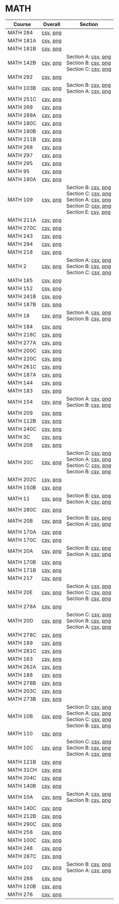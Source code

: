 # MATH

| Course | Overall | Section |
| ------ | ------- | ------- |
| MATH 284 | [csv](https://github.com/UCSD-Historical-Enrollment-Data//Users/ryanbatubara/Desktop/2024Spring/blob/main/overall/MATH%20284.csv), [png](https://raw.githubusercontent.com/UCSD-Historical-Enrollment-Data//Users/ryanbatubara/Desktop/2024Spring/main/plot_overall/MATH%20284.png) |  |
| MATH 181A | [csv](https://github.com/UCSD-Historical-Enrollment-Data//Users/ryanbatubara/Desktop/2024Spring/blob/main/overall/MATH%20181A.csv), [png](https://raw.githubusercontent.com/UCSD-Historical-Enrollment-Data//Users/ryanbatubara/Desktop/2024Spring/main/plot_overall/MATH%20181A.png) |  |
| MATH 181B | [csv](https://github.com/UCSD-Historical-Enrollment-Data//Users/ryanbatubara/Desktop/2024Spring/blob/main/overall/MATH%20181B.csv), [png](https://raw.githubusercontent.com/UCSD-Historical-Enrollment-Data//Users/ryanbatubara/Desktop/2024Spring/main/plot_overall/MATH%20181B.png) |  |
| MATH 142B | [csv](https://github.com/UCSD-Historical-Enrollment-Data//Users/ryanbatubara/Desktop/2024Spring/blob/main/overall/MATH%20142B.csv), [png](https://raw.githubusercontent.com/UCSD-Historical-Enrollment-Data//Users/ryanbatubara/Desktop/2024Spring/main/plot_overall/MATH%20142B.png) | Section A: [csv](https://github.com/UCSD-Historical-Enrollment-Data//Users/ryanbatubara/Desktop/2024Spring/blob/main/section/MATH%20142B_A.csv), [png](https://raw.githubusercontent.com/UCSD-Historical-Enrollment-Data//Users/ryanbatubara/Desktop/2024Spring/main/plot_section/MATH%20142B_A.png)<br>Section B: [csv](https://github.com/UCSD-Historical-Enrollment-Data//Users/ryanbatubara/Desktop/2024Spring/blob/main/section/MATH%20142B_B.csv), [png](https://raw.githubusercontent.com/UCSD-Historical-Enrollment-Data//Users/ryanbatubara/Desktop/2024Spring/main/plot_section/MATH%20142B_B.png)<br>Section C: [csv](https://github.com/UCSD-Historical-Enrollment-Data//Users/ryanbatubara/Desktop/2024Spring/blob/main/section/MATH%20142B_C.csv), [png](https://raw.githubusercontent.com/UCSD-Historical-Enrollment-Data//Users/ryanbatubara/Desktop/2024Spring/main/plot_section/MATH%20142B_C.png) |
| MATH 292 | [csv](https://github.com/UCSD-Historical-Enrollment-Data//Users/ryanbatubara/Desktop/2024Spring/blob/main/overall/MATH%20292.csv), [png](https://raw.githubusercontent.com/UCSD-Historical-Enrollment-Data//Users/ryanbatubara/Desktop/2024Spring/main/plot_overall/MATH%20292.png) |  |
| MATH 103B | [csv](https://github.com/UCSD-Historical-Enrollment-Data//Users/ryanbatubara/Desktop/2024Spring/blob/main/overall/MATH%20103B.csv), [png](https://raw.githubusercontent.com/UCSD-Historical-Enrollment-Data//Users/ryanbatubara/Desktop/2024Spring/main/plot_overall/MATH%20103B.png) | Section B: [csv](https://github.com/UCSD-Historical-Enrollment-Data//Users/ryanbatubara/Desktop/2024Spring/blob/main/section/MATH%20103B_B.csv), [png](https://raw.githubusercontent.com/UCSD-Historical-Enrollment-Data//Users/ryanbatubara/Desktop/2024Spring/main/plot_section/MATH%20103B_B.png)<br>Section A: [csv](https://github.com/UCSD-Historical-Enrollment-Data//Users/ryanbatubara/Desktop/2024Spring/blob/main/section/MATH%20103B_A.csv), [png](https://raw.githubusercontent.com/UCSD-Historical-Enrollment-Data//Users/ryanbatubara/Desktop/2024Spring/main/plot_section/MATH%20103B_A.png) |
| MATH 251C | [csv](https://github.com/UCSD-Historical-Enrollment-Data//Users/ryanbatubara/Desktop/2024Spring/blob/main/overall/MATH%20251C.csv), [png](https://raw.githubusercontent.com/UCSD-Historical-Enrollment-Data//Users/ryanbatubara/Desktop/2024Spring/main/plot_overall/MATH%20251C.png) |  |
| MATH 269 | [csv](https://github.com/UCSD-Historical-Enrollment-Data//Users/ryanbatubara/Desktop/2024Spring/blob/main/overall/MATH%20269.csv), [png](https://raw.githubusercontent.com/UCSD-Historical-Enrollment-Data//Users/ryanbatubara/Desktop/2024Spring/main/plot_overall/MATH%20269.png) |  |
| MATH 289A | [csv](https://github.com/UCSD-Historical-Enrollment-Data//Users/ryanbatubara/Desktop/2024Spring/blob/main/overall/MATH%20289A.csv), [png](https://raw.githubusercontent.com/UCSD-Historical-Enrollment-Data//Users/ryanbatubara/Desktop/2024Spring/main/plot_overall/MATH%20289A.png) |  |
| MATH 180C | [csv](https://github.com/UCSD-Historical-Enrollment-Data//Users/ryanbatubara/Desktop/2024Spring/blob/main/overall/MATH%20180C.csv), [png](https://raw.githubusercontent.com/UCSD-Historical-Enrollment-Data//Users/ryanbatubara/Desktop/2024Spring/main/plot_overall/MATH%20180C.png) |  |
| MATH 180B | [csv](https://github.com/UCSD-Historical-Enrollment-Data//Users/ryanbatubara/Desktop/2024Spring/blob/main/overall/MATH%20180B.csv), [png](https://raw.githubusercontent.com/UCSD-Historical-Enrollment-Data//Users/ryanbatubara/Desktop/2024Spring/main/plot_overall/MATH%20180B.png) |  |
| MATH 211B | [csv](https://github.com/UCSD-Historical-Enrollment-Data//Users/ryanbatubara/Desktop/2024Spring/blob/main/overall/MATH%20211B.csv), [png](https://raw.githubusercontent.com/UCSD-Historical-Enrollment-Data//Users/ryanbatubara/Desktop/2024Spring/main/plot_overall/MATH%20211B.png) |  |
| MATH 268 | [csv](https://github.com/UCSD-Historical-Enrollment-Data//Users/ryanbatubara/Desktop/2024Spring/blob/main/overall/MATH%20268.csv), [png](https://raw.githubusercontent.com/UCSD-Historical-Enrollment-Data//Users/ryanbatubara/Desktop/2024Spring/main/plot_overall/MATH%20268.png) |  |
| MATH 297 | [csv](https://github.com/UCSD-Historical-Enrollment-Data//Users/ryanbatubara/Desktop/2024Spring/blob/main/overall/MATH%20297.csv), [png](https://raw.githubusercontent.com/UCSD-Historical-Enrollment-Data//Users/ryanbatubara/Desktop/2024Spring/main/plot_overall/MATH%20297.png) |  |
| MATH 295 | [csv](https://github.com/UCSD-Historical-Enrollment-Data//Users/ryanbatubara/Desktop/2024Spring/blob/main/overall/MATH%20295.csv), [png](https://raw.githubusercontent.com/UCSD-Historical-Enrollment-Data//Users/ryanbatubara/Desktop/2024Spring/main/plot_overall/MATH%20295.png) |  |
| MATH 95 | [csv](https://github.com/UCSD-Historical-Enrollment-Data//Users/ryanbatubara/Desktop/2024Spring/blob/main/overall/MATH%2095.csv), [png](https://raw.githubusercontent.com/UCSD-Historical-Enrollment-Data//Users/ryanbatubara/Desktop/2024Spring/main/plot_overall/MATH%2095.png) |  |
| MATH 180A | [csv](https://github.com/UCSD-Historical-Enrollment-Data//Users/ryanbatubara/Desktop/2024Spring/blob/main/overall/MATH%20180A.csv), [png](https://raw.githubusercontent.com/UCSD-Historical-Enrollment-Data//Users/ryanbatubara/Desktop/2024Spring/main/plot_overall/MATH%20180A.png) |  |
| MATH 109 | [csv](https://github.com/UCSD-Historical-Enrollment-Data//Users/ryanbatubara/Desktop/2024Spring/blob/main/overall/MATH%20109.csv), [png](https://raw.githubusercontent.com/UCSD-Historical-Enrollment-Data//Users/ryanbatubara/Desktop/2024Spring/main/plot_overall/MATH%20109.png) | Section B: [csv](https://github.com/UCSD-Historical-Enrollment-Data//Users/ryanbatubara/Desktop/2024Spring/blob/main/section/MATH%20109_B.csv), [png](https://raw.githubusercontent.com/UCSD-Historical-Enrollment-Data//Users/ryanbatubara/Desktop/2024Spring/main/plot_section/MATH%20109_B.png)<br>Section C: [csv](https://github.com/UCSD-Historical-Enrollment-Data//Users/ryanbatubara/Desktop/2024Spring/blob/main/section/MATH%20109_C.csv), [png](https://raw.githubusercontent.com/UCSD-Historical-Enrollment-Data//Users/ryanbatubara/Desktop/2024Spring/main/plot_section/MATH%20109_C.png)<br>Section A: [csv](https://github.com/UCSD-Historical-Enrollment-Data//Users/ryanbatubara/Desktop/2024Spring/blob/main/section/MATH%20109_A.csv), [png](https://raw.githubusercontent.com/UCSD-Historical-Enrollment-Data//Users/ryanbatubara/Desktop/2024Spring/main/plot_section/MATH%20109_A.png)<br>Section D: [csv](https://github.com/UCSD-Historical-Enrollment-Data//Users/ryanbatubara/Desktop/2024Spring/blob/main/section/MATH%20109_D.csv), [png](https://raw.githubusercontent.com/UCSD-Historical-Enrollment-Data//Users/ryanbatubara/Desktop/2024Spring/main/plot_section/MATH%20109_D.png)<br>Section E: [csv](https://github.com/UCSD-Historical-Enrollment-Data//Users/ryanbatubara/Desktop/2024Spring/blob/main/section/MATH%20109_E.csv), [png](https://raw.githubusercontent.com/UCSD-Historical-Enrollment-Data//Users/ryanbatubara/Desktop/2024Spring/main/plot_section/MATH%20109_E.png) |
| MATH 211A | [csv](https://github.com/UCSD-Historical-Enrollment-Data//Users/ryanbatubara/Desktop/2024Spring/blob/main/overall/MATH%20211A.csv), [png](https://raw.githubusercontent.com/UCSD-Historical-Enrollment-Data//Users/ryanbatubara/Desktop/2024Spring/main/plot_overall/MATH%20211A.png) |  |
| MATH 270C | [csv](https://github.com/UCSD-Historical-Enrollment-Data//Users/ryanbatubara/Desktop/2024Spring/blob/main/overall/MATH%20270C.csv), [png](https://raw.githubusercontent.com/UCSD-Historical-Enrollment-Data//Users/ryanbatubara/Desktop/2024Spring/main/plot_overall/MATH%20270C.png) |  |
| MATH 243 | [csv](https://github.com/UCSD-Historical-Enrollment-Data//Users/ryanbatubara/Desktop/2024Spring/blob/main/overall/MATH%20243.csv), [png](https://raw.githubusercontent.com/UCSD-Historical-Enrollment-Data//Users/ryanbatubara/Desktop/2024Spring/main/plot_overall/MATH%20243.png) |  |
| MATH 294 | [csv](https://github.com/UCSD-Historical-Enrollment-Data//Users/ryanbatubara/Desktop/2024Spring/blob/main/overall/MATH%20294.csv), [png](https://raw.githubusercontent.com/UCSD-Historical-Enrollment-Data//Users/ryanbatubara/Desktop/2024Spring/main/plot_overall/MATH%20294.png) |  |
| MATH 218 | [csv](https://github.com/UCSD-Historical-Enrollment-Data//Users/ryanbatubara/Desktop/2024Spring/blob/main/overall/MATH%20218.csv), [png](https://raw.githubusercontent.com/UCSD-Historical-Enrollment-Data//Users/ryanbatubara/Desktop/2024Spring/main/plot_overall/MATH%20218.png) |  |
| MATH 2 | [csv](https://github.com/UCSD-Historical-Enrollment-Data//Users/ryanbatubara/Desktop/2024Spring/blob/main/overall/MATH%202.csv), [png](https://raw.githubusercontent.com/UCSD-Historical-Enrollment-Data//Users/ryanbatubara/Desktop/2024Spring/main/plot_overall/MATH%202.png) | Section A: [csv](https://github.com/UCSD-Historical-Enrollment-Data//Users/ryanbatubara/Desktop/2024Spring/blob/main/section/MATH%202_A.csv), [png](https://raw.githubusercontent.com/UCSD-Historical-Enrollment-Data//Users/ryanbatubara/Desktop/2024Spring/main/plot_section/MATH%202_A.png)<br>Section B: [csv](https://github.com/UCSD-Historical-Enrollment-Data//Users/ryanbatubara/Desktop/2024Spring/blob/main/section/MATH%202_B.csv), [png](https://raw.githubusercontent.com/UCSD-Historical-Enrollment-Data//Users/ryanbatubara/Desktop/2024Spring/main/plot_section/MATH%202_B.png)<br>Section C: [csv](https://github.com/UCSD-Historical-Enrollment-Data//Users/ryanbatubara/Desktop/2024Spring/blob/main/section/MATH%202_C.csv), [png](https://raw.githubusercontent.com/UCSD-Historical-Enrollment-Data//Users/ryanbatubara/Desktop/2024Spring/main/plot_section/MATH%202_C.png) |
| MATH 185 | [csv](https://github.com/UCSD-Historical-Enrollment-Data//Users/ryanbatubara/Desktop/2024Spring/blob/main/overall/MATH%20185.csv), [png](https://raw.githubusercontent.com/UCSD-Historical-Enrollment-Data//Users/ryanbatubara/Desktop/2024Spring/main/plot_overall/MATH%20185.png) |  |
| MATH 152 | [csv](https://github.com/UCSD-Historical-Enrollment-Data//Users/ryanbatubara/Desktop/2024Spring/blob/main/overall/MATH%20152.csv), [png](https://raw.githubusercontent.com/UCSD-Historical-Enrollment-Data//Users/ryanbatubara/Desktop/2024Spring/main/plot_overall/MATH%20152.png) |  |
| MATH 241B | [csv](https://github.com/UCSD-Historical-Enrollment-Data//Users/ryanbatubara/Desktop/2024Spring/blob/main/overall/MATH%20241B.csv), [png](https://raw.githubusercontent.com/UCSD-Historical-Enrollment-Data//Users/ryanbatubara/Desktop/2024Spring/main/plot_overall/MATH%20241B.png) |  |
| MATH 187B | [csv](https://github.com/UCSD-Historical-Enrollment-Data//Users/ryanbatubara/Desktop/2024Spring/blob/main/overall/MATH%20187B.csv), [png](https://raw.githubusercontent.com/UCSD-Historical-Enrollment-Data//Users/ryanbatubara/Desktop/2024Spring/main/plot_overall/MATH%20187B.png) |  |
| MATH 18 | [csv](https://github.com/UCSD-Historical-Enrollment-Data//Users/ryanbatubara/Desktop/2024Spring/blob/main/overall/MATH%2018.csv), [png](https://raw.githubusercontent.com/UCSD-Historical-Enrollment-Data//Users/ryanbatubara/Desktop/2024Spring/main/plot_overall/MATH%2018.png) | Section A: [csv](https://github.com/UCSD-Historical-Enrollment-Data//Users/ryanbatubara/Desktop/2024Spring/blob/main/section/MATH%2018_A.csv), [png](https://raw.githubusercontent.com/UCSD-Historical-Enrollment-Data//Users/ryanbatubara/Desktop/2024Spring/main/plot_section/MATH%2018_A.png)<br>Section B: [csv](https://github.com/UCSD-Historical-Enrollment-Data//Users/ryanbatubara/Desktop/2024Spring/blob/main/section/MATH%2018_B.csv), [png](https://raw.githubusercontent.com/UCSD-Historical-Enrollment-Data//Users/ryanbatubara/Desktop/2024Spring/main/plot_section/MATH%2018_B.png) |
| MATH 184 | [csv](https://github.com/UCSD-Historical-Enrollment-Data//Users/ryanbatubara/Desktop/2024Spring/blob/main/overall/MATH%20184.csv), [png](https://raw.githubusercontent.com/UCSD-Historical-Enrollment-Data//Users/ryanbatubara/Desktop/2024Spring/main/plot_overall/MATH%20184.png) |  |
| MATH 216C | [csv](https://github.com/UCSD-Historical-Enrollment-Data//Users/ryanbatubara/Desktop/2024Spring/blob/main/overall/MATH%20216C.csv), [png](https://raw.githubusercontent.com/UCSD-Historical-Enrollment-Data//Users/ryanbatubara/Desktop/2024Spring/main/plot_overall/MATH%20216C.png) |  |
| MATH 277A | [csv](https://github.com/UCSD-Historical-Enrollment-Data//Users/ryanbatubara/Desktop/2024Spring/blob/main/overall/MATH%20277A.csv), [png](https://raw.githubusercontent.com/UCSD-Historical-Enrollment-Data//Users/ryanbatubara/Desktop/2024Spring/main/plot_overall/MATH%20277A.png) |  |
| MATH 200C | [csv](https://github.com/UCSD-Historical-Enrollment-Data//Users/ryanbatubara/Desktop/2024Spring/blob/main/overall/MATH%20200C.csv), [png](https://raw.githubusercontent.com/UCSD-Historical-Enrollment-Data//Users/ryanbatubara/Desktop/2024Spring/main/plot_overall/MATH%20200C.png) |  |
| MATH 220C | [csv](https://github.com/UCSD-Historical-Enrollment-Data//Users/ryanbatubara/Desktop/2024Spring/blob/main/overall/MATH%20220C.csv), [png](https://raw.githubusercontent.com/UCSD-Historical-Enrollment-Data//Users/ryanbatubara/Desktop/2024Spring/main/plot_overall/MATH%20220C.png) |  |
| MATH 261C | [csv](https://github.com/UCSD-Historical-Enrollment-Data//Users/ryanbatubara/Desktop/2024Spring/blob/main/overall/MATH%20261C.csv), [png](https://raw.githubusercontent.com/UCSD-Historical-Enrollment-Data//Users/ryanbatubara/Desktop/2024Spring/main/plot_overall/MATH%20261C.png) |  |
| MATH 187A | [csv](https://github.com/UCSD-Historical-Enrollment-Data//Users/ryanbatubara/Desktop/2024Spring/blob/main/overall/MATH%20187A.csv), [png](https://raw.githubusercontent.com/UCSD-Historical-Enrollment-Data//Users/ryanbatubara/Desktop/2024Spring/main/plot_overall/MATH%20187A.png) |  |
| MATH 144 | [csv](https://github.com/UCSD-Historical-Enrollment-Data//Users/ryanbatubara/Desktop/2024Spring/blob/main/overall/MATH%20144.csv), [png](https://raw.githubusercontent.com/UCSD-Historical-Enrollment-Data//Users/ryanbatubara/Desktop/2024Spring/main/plot_overall/MATH%20144.png) |  |
| MATH 183 | [csv](https://github.com/UCSD-Historical-Enrollment-Data//Users/ryanbatubara/Desktop/2024Spring/blob/main/overall/MATH%20183.csv), [png](https://raw.githubusercontent.com/UCSD-Historical-Enrollment-Data//Users/ryanbatubara/Desktop/2024Spring/main/plot_overall/MATH%20183.png) |  |
| MATH 154 | [csv](https://github.com/UCSD-Historical-Enrollment-Data//Users/ryanbatubara/Desktop/2024Spring/blob/main/overall/MATH%20154.csv), [png](https://raw.githubusercontent.com/UCSD-Historical-Enrollment-Data//Users/ryanbatubara/Desktop/2024Spring/main/plot_overall/MATH%20154.png) | Section A: [csv](https://github.com/UCSD-Historical-Enrollment-Data//Users/ryanbatubara/Desktop/2024Spring/blob/main/section/MATH%20154_A.csv), [png](https://raw.githubusercontent.com/UCSD-Historical-Enrollment-Data//Users/ryanbatubara/Desktop/2024Spring/main/plot_section/MATH%20154_A.png)<br>Section B: [csv](https://github.com/UCSD-Historical-Enrollment-Data//Users/ryanbatubara/Desktop/2024Spring/blob/main/section/MATH%20154_B.csv), [png](https://raw.githubusercontent.com/UCSD-Historical-Enrollment-Data//Users/ryanbatubara/Desktop/2024Spring/main/plot_section/MATH%20154_B.png) |
| MATH 209 | [csv](https://github.com/UCSD-Historical-Enrollment-Data//Users/ryanbatubara/Desktop/2024Spring/blob/main/overall/MATH%20209.csv), [png](https://raw.githubusercontent.com/UCSD-Historical-Enrollment-Data//Users/ryanbatubara/Desktop/2024Spring/main/plot_overall/MATH%20209.png) |  |
| MATH 112B | [csv](https://github.com/UCSD-Historical-Enrollment-Data//Users/ryanbatubara/Desktop/2024Spring/blob/main/overall/MATH%20112B.csv), [png](https://raw.githubusercontent.com/UCSD-Historical-Enrollment-Data//Users/ryanbatubara/Desktop/2024Spring/main/plot_overall/MATH%20112B.png) |  |
| MATH 240C | [csv](https://github.com/UCSD-Historical-Enrollment-Data//Users/ryanbatubara/Desktop/2024Spring/blob/main/overall/MATH%20240C.csv), [png](https://raw.githubusercontent.com/UCSD-Historical-Enrollment-Data//Users/ryanbatubara/Desktop/2024Spring/main/plot_overall/MATH%20240C.png) |  |
| MATH 3C | [csv](https://github.com/UCSD-Historical-Enrollment-Data//Users/ryanbatubara/Desktop/2024Spring/blob/main/overall/MATH%203C.csv), [png](https://raw.githubusercontent.com/UCSD-Historical-Enrollment-Data//Users/ryanbatubara/Desktop/2024Spring/main/plot_overall/MATH%203C.png) |  |
| MATH 208 | [csv](https://github.com/UCSD-Historical-Enrollment-Data//Users/ryanbatubara/Desktop/2024Spring/blob/main/overall/MATH%20208.csv), [png](https://raw.githubusercontent.com/UCSD-Historical-Enrollment-Data//Users/ryanbatubara/Desktop/2024Spring/main/plot_overall/MATH%20208.png) |  |
| MATH 20C | [csv](https://github.com/UCSD-Historical-Enrollment-Data//Users/ryanbatubara/Desktop/2024Spring/blob/main/overall/MATH%2020C.csv), [png](https://raw.githubusercontent.com/UCSD-Historical-Enrollment-Data//Users/ryanbatubara/Desktop/2024Spring/main/plot_overall/MATH%2020C.png) | Section D: [csv](https://github.com/UCSD-Historical-Enrollment-Data//Users/ryanbatubara/Desktop/2024Spring/blob/main/section/MATH%2020C_D.csv), [png](https://raw.githubusercontent.com/UCSD-Historical-Enrollment-Data//Users/ryanbatubara/Desktop/2024Spring/main/plot_section/MATH%2020C_D.png)<br>Section A: [csv](https://github.com/UCSD-Historical-Enrollment-Data//Users/ryanbatubara/Desktop/2024Spring/blob/main/section/MATH%2020C_A.csv), [png](https://raw.githubusercontent.com/UCSD-Historical-Enrollment-Data//Users/ryanbatubara/Desktop/2024Spring/main/plot_section/MATH%2020C_A.png)<br>Section C: [csv](https://github.com/UCSD-Historical-Enrollment-Data//Users/ryanbatubara/Desktop/2024Spring/blob/main/section/MATH%2020C_C.csv), [png](https://raw.githubusercontent.com/UCSD-Historical-Enrollment-Data//Users/ryanbatubara/Desktop/2024Spring/main/plot_section/MATH%2020C_C.png)<br>Section B: [csv](https://github.com/UCSD-Historical-Enrollment-Data//Users/ryanbatubara/Desktop/2024Spring/blob/main/section/MATH%2020C_B.csv), [png](https://raw.githubusercontent.com/UCSD-Historical-Enrollment-Data//Users/ryanbatubara/Desktop/2024Spring/main/plot_section/MATH%2020C_B.png) |
| MATH 202C | [csv](https://github.com/UCSD-Historical-Enrollment-Data//Users/ryanbatubara/Desktop/2024Spring/blob/main/overall/MATH%20202C.csv), [png](https://raw.githubusercontent.com/UCSD-Historical-Enrollment-Data//Users/ryanbatubara/Desktop/2024Spring/main/plot_overall/MATH%20202C.png) |  |
| MATH 150B | [csv](https://github.com/UCSD-Historical-Enrollment-Data//Users/ryanbatubara/Desktop/2024Spring/blob/main/overall/MATH%20150B.csv), [png](https://raw.githubusercontent.com/UCSD-Historical-Enrollment-Data//Users/ryanbatubara/Desktop/2024Spring/main/plot_overall/MATH%20150B.png) |  |
| MATH 11 | [csv](https://github.com/UCSD-Historical-Enrollment-Data//Users/ryanbatubara/Desktop/2024Spring/blob/main/overall/MATH%2011.csv), [png](https://raw.githubusercontent.com/UCSD-Historical-Enrollment-Data//Users/ryanbatubara/Desktop/2024Spring/main/plot_overall/MATH%2011.png) | Section B: [csv](https://github.com/UCSD-Historical-Enrollment-Data//Users/ryanbatubara/Desktop/2024Spring/blob/main/section/MATH%2011_B.csv), [png](https://raw.githubusercontent.com/UCSD-Historical-Enrollment-Data//Users/ryanbatubara/Desktop/2024Spring/main/plot_section/MATH%2011_B.png)<br>Section A: [csv](https://github.com/UCSD-Historical-Enrollment-Data//Users/ryanbatubara/Desktop/2024Spring/blob/main/section/MATH%2011_A.csv), [png](https://raw.githubusercontent.com/UCSD-Historical-Enrollment-Data//Users/ryanbatubara/Desktop/2024Spring/main/plot_section/MATH%2011_A.png) |
| MATH 280C | [csv](https://github.com/UCSD-Historical-Enrollment-Data//Users/ryanbatubara/Desktop/2024Spring/blob/main/overall/MATH%20280C.csv), [png](https://raw.githubusercontent.com/UCSD-Historical-Enrollment-Data//Users/ryanbatubara/Desktop/2024Spring/main/plot_overall/MATH%20280C.png) |  |
| MATH 20B | [csv](https://github.com/UCSD-Historical-Enrollment-Data//Users/ryanbatubara/Desktop/2024Spring/blob/main/overall/MATH%2020B.csv), [png](https://raw.githubusercontent.com/UCSD-Historical-Enrollment-Data//Users/ryanbatubara/Desktop/2024Spring/main/plot_overall/MATH%2020B.png) | Section B: [csv](https://github.com/UCSD-Historical-Enrollment-Data//Users/ryanbatubara/Desktop/2024Spring/blob/main/section/MATH%2020B_B.csv), [png](https://raw.githubusercontent.com/UCSD-Historical-Enrollment-Data//Users/ryanbatubara/Desktop/2024Spring/main/plot_section/MATH%2020B_B.png)<br>Section A: [csv](https://github.com/UCSD-Historical-Enrollment-Data//Users/ryanbatubara/Desktop/2024Spring/blob/main/section/MATH%2020B_A.csv), [png](https://raw.githubusercontent.com/UCSD-Historical-Enrollment-Data//Users/ryanbatubara/Desktop/2024Spring/main/plot_section/MATH%2020B_A.png) |
| MATH 170A | [csv](https://github.com/UCSD-Historical-Enrollment-Data//Users/ryanbatubara/Desktop/2024Spring/blob/main/overall/MATH%20170A.csv), [png](https://raw.githubusercontent.com/UCSD-Historical-Enrollment-Data//Users/ryanbatubara/Desktop/2024Spring/main/plot_overall/MATH%20170A.png) |  |
| MATH 170C | [csv](https://github.com/UCSD-Historical-Enrollment-Data//Users/ryanbatubara/Desktop/2024Spring/blob/main/overall/MATH%20170C.csv), [png](https://raw.githubusercontent.com/UCSD-Historical-Enrollment-Data//Users/ryanbatubara/Desktop/2024Spring/main/plot_overall/MATH%20170C.png) |  |
| MATH 20A | [csv](https://github.com/UCSD-Historical-Enrollment-Data//Users/ryanbatubara/Desktop/2024Spring/blob/main/overall/MATH%2020A.csv), [png](https://raw.githubusercontent.com/UCSD-Historical-Enrollment-Data//Users/ryanbatubara/Desktop/2024Spring/main/plot_overall/MATH%2020A.png) | Section B: [csv](https://github.com/UCSD-Historical-Enrollment-Data//Users/ryanbatubara/Desktop/2024Spring/blob/main/section/MATH%2020A_B.csv), [png](https://raw.githubusercontent.com/UCSD-Historical-Enrollment-Data//Users/ryanbatubara/Desktop/2024Spring/main/plot_section/MATH%2020A_B.png)<br>Section A: [csv](https://github.com/UCSD-Historical-Enrollment-Data//Users/ryanbatubara/Desktop/2024Spring/blob/main/section/MATH%2020A_A.csv), [png](https://raw.githubusercontent.com/UCSD-Historical-Enrollment-Data//Users/ryanbatubara/Desktop/2024Spring/main/plot_section/MATH%2020A_A.png) |
| MATH 170B | [csv](https://github.com/UCSD-Historical-Enrollment-Data//Users/ryanbatubara/Desktop/2024Spring/blob/main/overall/MATH%20170B.csv), [png](https://raw.githubusercontent.com/UCSD-Historical-Enrollment-Data//Users/ryanbatubara/Desktop/2024Spring/main/plot_overall/MATH%20170B.png) |  |
| MATH 171B | [csv](https://github.com/UCSD-Historical-Enrollment-Data//Users/ryanbatubara/Desktop/2024Spring/blob/main/overall/MATH%20171B.csv), [png](https://raw.githubusercontent.com/UCSD-Historical-Enrollment-Data//Users/ryanbatubara/Desktop/2024Spring/main/plot_overall/MATH%20171B.png) |  |
| MATH 217 | [csv](https://github.com/UCSD-Historical-Enrollment-Data//Users/ryanbatubara/Desktop/2024Spring/blob/main/overall/MATH%20217.csv), [png](https://raw.githubusercontent.com/UCSD-Historical-Enrollment-Data//Users/ryanbatubara/Desktop/2024Spring/main/plot_overall/MATH%20217.png) |  |
| MATH 20E | [csv](https://github.com/UCSD-Historical-Enrollment-Data//Users/ryanbatubara/Desktop/2024Spring/blob/main/overall/MATH%2020E.csv), [png](https://raw.githubusercontent.com/UCSD-Historical-Enrollment-Data//Users/ryanbatubara/Desktop/2024Spring/main/plot_overall/MATH%2020E.png) | Section A: [csv](https://github.com/UCSD-Historical-Enrollment-Data//Users/ryanbatubara/Desktop/2024Spring/blob/main/section/MATH%2020E_A.csv), [png](https://raw.githubusercontent.com/UCSD-Historical-Enrollment-Data//Users/ryanbatubara/Desktop/2024Spring/main/plot_section/MATH%2020E_A.png)<br>Section C: [csv](https://github.com/UCSD-Historical-Enrollment-Data//Users/ryanbatubara/Desktop/2024Spring/blob/main/section/MATH%2020E_C.csv), [png](https://raw.githubusercontent.com/UCSD-Historical-Enrollment-Data//Users/ryanbatubara/Desktop/2024Spring/main/plot_section/MATH%2020E_C.png)<br>Section B: [csv](https://github.com/UCSD-Historical-Enrollment-Data//Users/ryanbatubara/Desktop/2024Spring/blob/main/section/MATH%2020E_B.csv), [png](https://raw.githubusercontent.com/UCSD-Historical-Enrollment-Data//Users/ryanbatubara/Desktop/2024Spring/main/plot_section/MATH%2020E_B.png) |
| MATH 278A | [csv](https://github.com/UCSD-Historical-Enrollment-Data//Users/ryanbatubara/Desktop/2024Spring/blob/main/overall/MATH%20278A.csv), [png](https://raw.githubusercontent.com/UCSD-Historical-Enrollment-Data//Users/ryanbatubara/Desktop/2024Spring/main/plot_overall/MATH%20278A.png) |  |
| MATH 20D | [csv](https://github.com/UCSD-Historical-Enrollment-Data//Users/ryanbatubara/Desktop/2024Spring/blob/main/overall/MATH%2020D.csv), [png](https://raw.githubusercontent.com/UCSD-Historical-Enrollment-Data//Users/ryanbatubara/Desktop/2024Spring/main/plot_overall/MATH%2020D.png) | Section C: [csv](https://github.com/UCSD-Historical-Enrollment-Data//Users/ryanbatubara/Desktop/2024Spring/blob/main/section/MATH%2020D_C.csv), [png](https://raw.githubusercontent.com/UCSD-Historical-Enrollment-Data//Users/ryanbatubara/Desktop/2024Spring/main/plot_section/MATH%2020D_C.png)<br>Section B: [csv](https://github.com/UCSD-Historical-Enrollment-Data//Users/ryanbatubara/Desktop/2024Spring/blob/main/section/MATH%2020D_B.csv), [png](https://raw.githubusercontent.com/UCSD-Historical-Enrollment-Data//Users/ryanbatubara/Desktop/2024Spring/main/plot_section/MATH%2020D_B.png)<br>Section A: [csv](https://github.com/UCSD-Historical-Enrollment-Data//Users/ryanbatubara/Desktop/2024Spring/blob/main/section/MATH%2020D_A.csv), [png](https://raw.githubusercontent.com/UCSD-Historical-Enrollment-Data//Users/ryanbatubara/Desktop/2024Spring/main/plot_section/MATH%2020D_A.png) |
| MATH 278C | [csv](https://github.com/UCSD-Historical-Enrollment-Data//Users/ryanbatubara/Desktop/2024Spring/blob/main/overall/MATH%20278C.csv), [png](https://raw.githubusercontent.com/UCSD-Historical-Enrollment-Data//Users/ryanbatubara/Desktop/2024Spring/main/plot_overall/MATH%20278C.png) |  |
| MATH 189 | [csv](https://github.com/UCSD-Historical-Enrollment-Data//Users/ryanbatubara/Desktop/2024Spring/blob/main/overall/MATH%20189.csv), [png](https://raw.githubusercontent.com/UCSD-Historical-Enrollment-Data//Users/ryanbatubara/Desktop/2024Spring/main/plot_overall/MATH%20189.png) |  |
| MATH 281C | [csv](https://github.com/UCSD-Historical-Enrollment-Data//Users/ryanbatubara/Desktop/2024Spring/blob/main/overall/MATH%20281C.csv), [png](https://raw.githubusercontent.com/UCSD-Historical-Enrollment-Data//Users/ryanbatubara/Desktop/2024Spring/main/plot_overall/MATH%20281C.png) |  |
| MATH 163 | [csv](https://github.com/UCSD-Historical-Enrollment-Data//Users/ryanbatubara/Desktop/2024Spring/blob/main/overall/MATH%20163.csv), [png](https://raw.githubusercontent.com/UCSD-Historical-Enrollment-Data//Users/ryanbatubara/Desktop/2024Spring/main/plot_overall/MATH%20163.png) |  |
| MATH 262A | [csv](https://github.com/UCSD-Historical-Enrollment-Data//Users/ryanbatubara/Desktop/2024Spring/blob/main/overall/MATH%20262A.csv), [png](https://raw.githubusercontent.com/UCSD-Historical-Enrollment-Data//Users/ryanbatubara/Desktop/2024Spring/main/plot_overall/MATH%20262A.png) |  |
| MATH 188 | [csv](https://github.com/UCSD-Historical-Enrollment-Data//Users/ryanbatubara/Desktop/2024Spring/blob/main/overall/MATH%20188.csv), [png](https://raw.githubusercontent.com/UCSD-Historical-Enrollment-Data//Users/ryanbatubara/Desktop/2024Spring/main/plot_overall/MATH%20188.png) |  |
| MATH 278B | [csv](https://github.com/UCSD-Historical-Enrollment-Data//Users/ryanbatubara/Desktop/2024Spring/blob/main/overall/MATH%20278B.csv), [png](https://raw.githubusercontent.com/UCSD-Historical-Enrollment-Data//Users/ryanbatubara/Desktop/2024Spring/main/plot_overall/MATH%20278B.png) |  |
| MATH 203C | [csv](https://github.com/UCSD-Historical-Enrollment-Data//Users/ryanbatubara/Desktop/2024Spring/blob/main/overall/MATH%20203C.csv), [png](https://raw.githubusercontent.com/UCSD-Historical-Enrollment-Data//Users/ryanbatubara/Desktop/2024Spring/main/plot_overall/MATH%20203C.png) |  |
| MATH 273B | [csv](https://github.com/UCSD-Historical-Enrollment-Data//Users/ryanbatubara/Desktop/2024Spring/blob/main/overall/MATH%20273B.csv), [png](https://raw.githubusercontent.com/UCSD-Historical-Enrollment-Data//Users/ryanbatubara/Desktop/2024Spring/main/plot_overall/MATH%20273B.png) |  |
| MATH 10B | [csv](https://github.com/UCSD-Historical-Enrollment-Data//Users/ryanbatubara/Desktop/2024Spring/blob/main/overall/MATH%2010B.csv), [png](https://raw.githubusercontent.com/UCSD-Historical-Enrollment-Data//Users/ryanbatubara/Desktop/2024Spring/main/plot_overall/MATH%2010B.png) | Section D: [csv](https://github.com/UCSD-Historical-Enrollment-Data//Users/ryanbatubara/Desktop/2024Spring/blob/main/section/MATH%2010B_D.csv), [png](https://raw.githubusercontent.com/UCSD-Historical-Enrollment-Data//Users/ryanbatubara/Desktop/2024Spring/main/plot_section/MATH%2010B_D.png)<br>Section A: [csv](https://github.com/UCSD-Historical-Enrollment-Data//Users/ryanbatubara/Desktop/2024Spring/blob/main/section/MATH%2010B_A.csv), [png](https://raw.githubusercontent.com/UCSD-Historical-Enrollment-Data//Users/ryanbatubara/Desktop/2024Spring/main/plot_section/MATH%2010B_A.png)<br>Section C: [csv](https://github.com/UCSD-Historical-Enrollment-Data//Users/ryanbatubara/Desktop/2024Spring/blob/main/section/MATH%2010B_C.csv), [png](https://raw.githubusercontent.com/UCSD-Historical-Enrollment-Data//Users/ryanbatubara/Desktop/2024Spring/main/plot_section/MATH%2010B_C.png)<br>Section B: [csv](https://github.com/UCSD-Historical-Enrollment-Data//Users/ryanbatubara/Desktop/2024Spring/blob/main/section/MATH%2010B_B.csv), [png](https://raw.githubusercontent.com/UCSD-Historical-Enrollment-Data//Users/ryanbatubara/Desktop/2024Spring/main/plot_section/MATH%2010B_B.png) |
| MATH 110 | [csv](https://github.com/UCSD-Historical-Enrollment-Data//Users/ryanbatubara/Desktop/2024Spring/blob/main/overall/MATH%20110.csv), [png](https://raw.githubusercontent.com/UCSD-Historical-Enrollment-Data//Users/ryanbatubara/Desktop/2024Spring/main/plot_overall/MATH%20110.png) |  |
| MATH 10C | [csv](https://github.com/UCSD-Historical-Enrollment-Data//Users/ryanbatubara/Desktop/2024Spring/blob/main/overall/MATH%2010C.csv), [png](https://raw.githubusercontent.com/UCSD-Historical-Enrollment-Data//Users/ryanbatubara/Desktop/2024Spring/main/plot_overall/MATH%2010C.png) | Section C: [csv](https://github.com/UCSD-Historical-Enrollment-Data//Users/ryanbatubara/Desktop/2024Spring/blob/main/section/MATH%2010C_C.csv), [png](https://raw.githubusercontent.com/UCSD-Historical-Enrollment-Data//Users/ryanbatubara/Desktop/2024Spring/main/plot_section/MATH%2010C_C.png)<br>Section B: [csv](https://github.com/UCSD-Historical-Enrollment-Data//Users/ryanbatubara/Desktop/2024Spring/blob/main/section/MATH%2010C_B.csv), [png](https://raw.githubusercontent.com/UCSD-Historical-Enrollment-Data//Users/ryanbatubara/Desktop/2024Spring/main/plot_section/MATH%2010C_B.png)<br>Section A: [csv](https://github.com/UCSD-Historical-Enrollment-Data//Users/ryanbatubara/Desktop/2024Spring/blob/main/section/MATH%2010C_A.csv), [png](https://raw.githubusercontent.com/UCSD-Historical-Enrollment-Data//Users/ryanbatubara/Desktop/2024Spring/main/plot_section/MATH%2010C_A.png) |
| MATH 121B | [csv](https://github.com/UCSD-Historical-Enrollment-Data//Users/ryanbatubara/Desktop/2024Spring/blob/main/overall/MATH%20121B.csv), [png](https://raw.githubusercontent.com/UCSD-Historical-Enrollment-Data//Users/ryanbatubara/Desktop/2024Spring/main/plot_overall/MATH%20121B.png) |  |
| MATH 31CH | [csv](https://github.com/UCSD-Historical-Enrollment-Data//Users/ryanbatubara/Desktop/2024Spring/blob/main/overall/MATH%2031CH.csv), [png](https://raw.githubusercontent.com/UCSD-Historical-Enrollment-Data//Users/ryanbatubara/Desktop/2024Spring/main/plot_overall/MATH%2031CH.png) |  |
| MATH 204C | [csv](https://github.com/UCSD-Historical-Enrollment-Data//Users/ryanbatubara/Desktop/2024Spring/blob/main/overall/MATH%20204C.csv), [png](https://raw.githubusercontent.com/UCSD-Historical-Enrollment-Data//Users/ryanbatubara/Desktop/2024Spring/main/plot_overall/MATH%20204C.png) |  |
| MATH 140B | [csv](https://github.com/UCSD-Historical-Enrollment-Data//Users/ryanbatubara/Desktop/2024Spring/blob/main/overall/MATH%20140B.csv), [png](https://raw.githubusercontent.com/UCSD-Historical-Enrollment-Data//Users/ryanbatubara/Desktop/2024Spring/main/plot_overall/MATH%20140B.png) |  |
| MATH 10A | [csv](https://github.com/UCSD-Historical-Enrollment-Data//Users/ryanbatubara/Desktop/2024Spring/blob/main/overall/MATH%2010A.csv), [png](https://raw.githubusercontent.com/UCSD-Historical-Enrollment-Data//Users/ryanbatubara/Desktop/2024Spring/main/plot_overall/MATH%2010A.png) | Section A: [csv](https://github.com/UCSD-Historical-Enrollment-Data//Users/ryanbatubara/Desktop/2024Spring/blob/main/section/MATH%2010A_A.csv), [png](https://raw.githubusercontent.com/UCSD-Historical-Enrollment-Data//Users/ryanbatubara/Desktop/2024Spring/main/plot_section/MATH%2010A_A.png)<br>Section B: [csv](https://github.com/UCSD-Historical-Enrollment-Data//Users/ryanbatubara/Desktop/2024Spring/blob/main/section/MATH%2010A_B.csv), [png](https://raw.githubusercontent.com/UCSD-Historical-Enrollment-Data//Users/ryanbatubara/Desktop/2024Spring/main/plot_section/MATH%2010A_B.png) |
| MATH 140C | [csv](https://github.com/UCSD-Historical-Enrollment-Data//Users/ryanbatubara/Desktop/2024Spring/blob/main/overall/MATH%20140C.csv), [png](https://raw.githubusercontent.com/UCSD-Historical-Enrollment-Data//Users/ryanbatubara/Desktop/2024Spring/main/plot_overall/MATH%20140C.png) |  |
| MATH 212B | [csv](https://github.com/UCSD-Historical-Enrollment-Data//Users/ryanbatubara/Desktop/2024Spring/blob/main/overall/MATH%20212B.csv), [png](https://raw.githubusercontent.com/UCSD-Historical-Enrollment-Data//Users/ryanbatubara/Desktop/2024Spring/main/plot_overall/MATH%20212B.png) |  |
| MATH 290C | [csv](https://github.com/UCSD-Historical-Enrollment-Data//Users/ryanbatubara/Desktop/2024Spring/blob/main/overall/MATH%20290C.csv), [png](https://raw.githubusercontent.com/UCSD-Historical-Enrollment-Data//Users/ryanbatubara/Desktop/2024Spring/main/plot_overall/MATH%20290C.png) |  |
| MATH 258 | [csv](https://github.com/UCSD-Historical-Enrollment-Data//Users/ryanbatubara/Desktop/2024Spring/blob/main/overall/MATH%20258.csv), [png](https://raw.githubusercontent.com/UCSD-Historical-Enrollment-Data//Users/ryanbatubara/Desktop/2024Spring/main/plot_overall/MATH%20258.png) |  |
| MATH 100C | [csv](https://github.com/UCSD-Historical-Enrollment-Data//Users/ryanbatubara/Desktop/2024Spring/blob/main/overall/MATH%20100C.csv), [png](https://raw.githubusercontent.com/UCSD-Historical-Enrollment-Data//Users/ryanbatubara/Desktop/2024Spring/main/plot_overall/MATH%20100C.png) |  |
| MATH 248 | [csv](https://github.com/UCSD-Historical-Enrollment-Data//Users/ryanbatubara/Desktop/2024Spring/blob/main/overall/MATH%20248.csv), [png](https://raw.githubusercontent.com/UCSD-Historical-Enrollment-Data//Users/ryanbatubara/Desktop/2024Spring/main/plot_overall/MATH%20248.png) |  |
| MATH 287C | [csv](https://github.com/UCSD-Historical-Enrollment-Data//Users/ryanbatubara/Desktop/2024Spring/blob/main/overall/MATH%20287C.csv), [png](https://raw.githubusercontent.com/UCSD-Historical-Enrollment-Data//Users/ryanbatubara/Desktop/2024Spring/main/plot_overall/MATH%20287C.png) |  |
| MATH 102 | [csv](https://github.com/UCSD-Historical-Enrollment-Data//Users/ryanbatubara/Desktop/2024Spring/blob/main/overall/MATH%20102.csv), [png](https://raw.githubusercontent.com/UCSD-Historical-Enrollment-Data//Users/ryanbatubara/Desktop/2024Spring/main/plot_overall/MATH%20102.png) | Section B: [csv](https://github.com/UCSD-Historical-Enrollment-Data//Users/ryanbatubara/Desktop/2024Spring/blob/main/section/MATH%20102_B.csv), [png](https://raw.githubusercontent.com/UCSD-Historical-Enrollment-Data//Users/ryanbatubara/Desktop/2024Spring/main/plot_section/MATH%20102_B.png)<br>Section A: [csv](https://github.com/UCSD-Historical-Enrollment-Data//Users/ryanbatubara/Desktop/2024Spring/blob/main/section/MATH%20102_A.csv), [png](https://raw.githubusercontent.com/UCSD-Historical-Enrollment-Data//Users/ryanbatubara/Desktop/2024Spring/main/plot_section/MATH%20102_A.png) |
| MATH 288 | [csv](https://github.com/UCSD-Historical-Enrollment-Data//Users/ryanbatubara/Desktop/2024Spring/blob/main/overall/MATH%20288.csv), [png](https://raw.githubusercontent.com/UCSD-Historical-Enrollment-Data//Users/ryanbatubara/Desktop/2024Spring/main/plot_overall/MATH%20288.png) |  |
| MATH 120B | [csv](https://github.com/UCSD-Historical-Enrollment-Data//Users/ryanbatubara/Desktop/2024Spring/blob/main/overall/MATH%20120B.csv), [png](https://raw.githubusercontent.com/UCSD-Historical-Enrollment-Data//Users/ryanbatubara/Desktop/2024Spring/main/plot_overall/MATH%20120B.png) |  |
| MATH 276 | [csv](https://github.com/UCSD-Historical-Enrollment-Data//Users/ryanbatubara/Desktop/2024Spring/blob/main/overall/MATH%20276.csv), [png](https://raw.githubusercontent.com/UCSD-Historical-Enrollment-Data//Users/ryanbatubara/Desktop/2024Spring/main/plot_overall/MATH%20276.png) |  |
